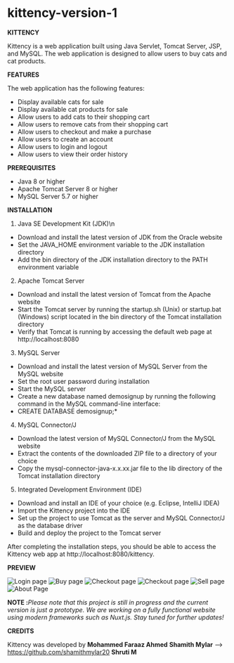 # kittency-version-1
**KITTENCY**

Kittency is a web application built using Java Servlet, Tomcat Server, JSP, and MySQL. The web application is designed to allow users to buy cats and cat products.

**FEATURES**

The web application has the following features:

* Display available cats for sale
* Display available cat products for sale
* Allow users to add cats to their shopping cart
* Allow users to remove cats from their shopping cart
* Allow users to checkout and make a purchase
* Allow users to create an account
* Allow users to login and logout
* Allow users to view their order history

**PREREQUISITES**

* Java 8 or higher
* Apache Tomcat Server 8 or higher
* MySQL Server 5.7 or higher

**INSTALLATION**

1. Java SE Development Kit (JDK)\n

  * Download and install the latest version of JDK from the Oracle website
  * Set the JAVA_HOME environment variable to the JDK installation directory
  * Add the bin directory of the JDK installation directory to the PATH environment variable
 
 2. Apache Tomcat Server

  * Download and install the latest version of Tomcat from the Apache website
  * Start the Tomcat server by running the startup.sh (Unix) or startup.bat (Windows) script located in the bin directory of the Tomcat installation     directory
  * Verify that Tomcat is running by accessing the default web page at http://localhost:8080

3. MySQL Server

  * Download and install the latest version of MySQL Server from the MySQL website
  * Set the root user password during installation
  * Start the MySQL server
  * Create a new database named demosignup by running the following command in the MySQL command-line interface:
  * CREATE DATABASE demosignup;*
  
4. MySQL Connector/J

  * Download the latest version of MySQL Connector/J from the MySQL website
  * Extract the contents of the downloaded ZIP file to a directory of your choice
  * Copy the mysql-connector-java-x.x.xx.jar file to the lib directory of the Tomcat installation directory
 
5. Integrated Development Environment (IDE)

  * Download and install an IDE of your choice (e.g. Eclipse, IntelliJ IDEA)
  * Import the Kittency project into the IDE
  * Set up the project to use Tomcat as the server and MySQL Connector/J as the database driver
  * Build and deploy the project to the Tomcat server
  
 After completing the installation steps, you should be able to access the Kittency web app at http://localhost:8080/kittency.

**PREVIEW**

![Login page](https://github.com/mfaraazahmed/kittency-version-1/blob/main/images/loginPage.png)
![Buy page](https://github.com/mfaraazahmed/kittency-version-1/blob/main/images/buyPage.png)
![Checkout page](https://github.com/mfaraazahmed/kittency-version-1/blob/main/images/checkoutPage.png)
![Checkout page](https://github.com/mfaraazahmed/kittency-version-1/blob/main/images/checkoutPage.png)
![Sell page](https://github.com/mfaraazahmed/kittency-version-1/blob/main/images/sellPage.png)
![About Page](https://github.com/mfaraazahmed/kittency-version-1/blob/main/images/aboutPage.png)

**NOTE :**_Please note that this project is still in progress and the current version is just a prototype. We are working on a fully functional website using modern frameworks such as Nuxt.js. Stay tuned for further updates!_

**CREDITS**

Kittency was developed by 
**Mohammed Faraaz Ahmed**
**Shamith Mylar** --> https://github.com/shamithmylar20
**Shruti M**
